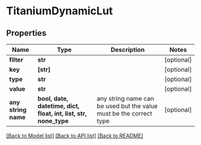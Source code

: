 # TitaniumDynamicLut


## Properties
Name | Type | Description | Notes
------------ | ------------- | ------------- | -------------
**filter** | **str** |  | [optional] 
**key** | **[str]** |  | [optional] 
**type** | **str** |  | [optional] 
**value** | **str** |  | [optional] 
**any string name** | **bool, date, datetime, dict, float, int, list, str, none_type** | any string name can be used but the value must be the correct type | [optional]

[[Back to Model list]](../README.md#documentation-for-models) [[Back to API list]](../README.md#documentation-for-api-endpoints) [[Back to README]](../README.md)


